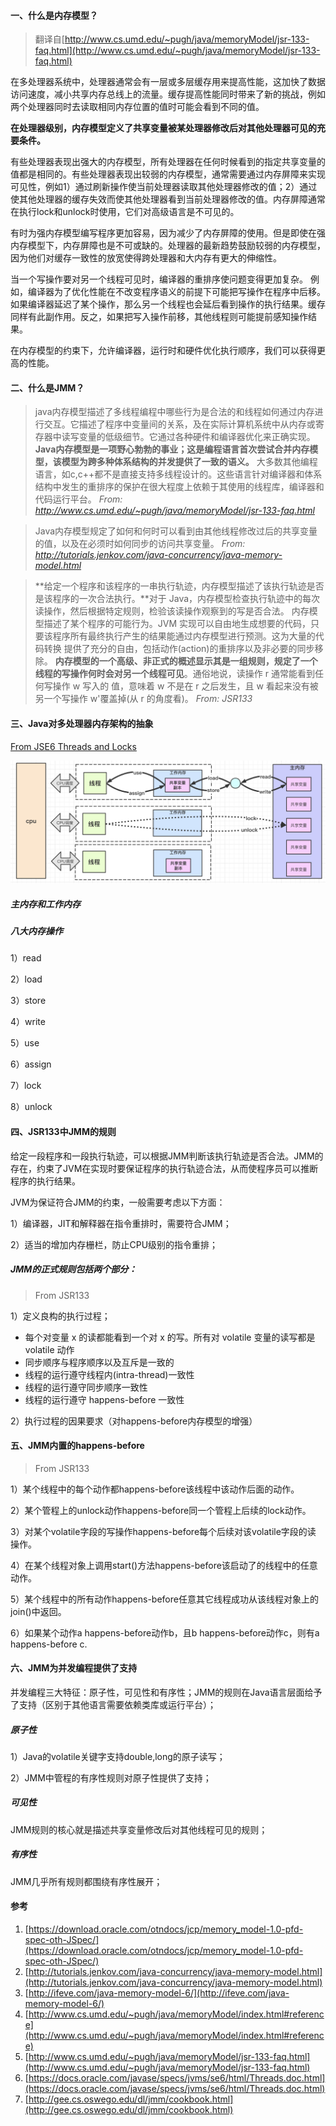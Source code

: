 #### 一、什么是内存模型？

> 翻译自[http://www.cs.umd.edu/~pugh/java/memoryModel/jsr-133-faq.html](http://www.cs.umd.edu/~pugh/java/memoryModel/jsr-133-faq.html)

在多处理器系统中，处理器通常会有一层或多层缓存用来提高性能，这加快了数据访问速度，减小共享内存总线上的流量。缓存提高性能同时带来了新的挑战，例如两个处理器同时去读取相同内存位置的值时可能会看到不同的值。 

**在处理器级别，内存模型定义了共享变量被某处理器修改后对其他处理器可见的充要条件。**

有些处理器表现出强大的内存模型，所有处理器在任何时候看到的指定共享变量的值都是相同的。有些处理器表现出较弱的内存模型，通常需要通过内存屏障来实现可见性，例如1）通过刷新操作使当前处理器读取其他处理器修改的值；2）通过使其他处理器的缓存失效而使其他处理器看到当前处理器修改的值。内存屏障通常在执行lock和unlock时使用，它们对高级语言是不可见的。

有时为强内存模型编写程序更加容易，因为减少了内存屏障的使用。但是即使在强内存模型下，内存屏障也是不可或缺的。处理器的最新趋势鼓励较弱的内存模型，因为他们对缓存一致性的放宽使得跨处理器和大内存有更大的伸缩性。

当一个写操作要对另一个线程可见时，编译器的重排序使问题变得更加复杂。
例如，编译器为了优化性能在不改变程序语义的前提下可能把写操作在程序中后移。如果编译器延迟了某个操作，那么另一个线程也会延后看到操作的执行结果。缓存同样有此副作用。反之，如果把写入操作前移，其他线程则可能提前感知操作结果。

在内存模型的约束下，允许编译器，运行时和硬件优化执行顺序，我们可以获得更高的性能。

#### 二、什么是JMM？
> java内存模型描述了多线程编程中哪些行为是合法的和线程如何通过内存进行交互。它描述了程序中变量间的关系，及在实际计算机系统中从内存或寄存器中读写变量的低级细节。它通过各种硬件和编译器优化来正确实现。
> **Java内存模型是一项野心勃勃的事业；这是编程语言首次尝试合并内存模型，该模型为跨多种体系结构的并发提供了一致的语义。**
> 大多数其他编程语言，如c,c++都不是直接支持多线程设计的。这些语言针对编译器和体系结构中发生的重排序的保护在很大程度上依赖于其使用的线程库，编译器和代码运行平台。 
> *From: http://www.cs.umd.edu/~pugh/java/memoryModel/jsr-133-faq.html*

>Java内存模型规定了如何和何时可以看到由其他线程修改过后的共享变量的值，以及在必须时如何同步的访问共享变量。
>*From: http://tutorials.jenkov.com/java-concurrency/java-memory-model.html*


> **给定一个程序和该程序的一串执行轨迹，内存模型描述了该执行轨迹是否是该程序的一次合法执行。**对于 Java，内存模型检查执行轨迹中的每次读操作，然后根据特定规则，检验该读操作观察到的写是否合法。
> 内存模型描述了某个程序的可能行为。JVM 实现可以自由地生成想要的代码，只 要该程序所有最终执行产生的结果能通过内存模型进行预测。这为大量的代码转换 提供了充分的自由，包括动作(action)的重排序以及非必要的同步移除。
> **内存模型的一个高级、非正式的概述显示其是一组规则，规定了一个线程的写操作何时会对另一个线程可见**。通俗地说，读操作 r 通常能看到任何写操作 w 写入的 值，意味着 w 不是在 r 之后发生，且 w 看起来没有被另一个写操作 w'覆盖掉(从 r 的角度看)。
> *From: JSR133*

#### 三、Java对多处理器内存架构的抽象
[From JSE6 Threads and Locks](https://docs.oracle.com/javase/specs/jvms/se6/html/Threads.doc.html)

![image.png](../../src/main/resources/picture/1240-20210115024226745.png)

##### 主内存和工作内存
##### 八大内存操作
1）read

2）load

3）store

4）write

5）use

6）assign

7）lock

8）unlock

#### 四、JSR133中JMM的规则
给定一段程序和一段执行轨迹，可以根据JMM判断该执行轨迹是否合法。JMM的存在，约束了JVM在实现时要保证程序的执行轨迹合法，从而使程序员可以推断程序的执行结果。

JVM为保证符合JMM的约束，一般需要考虑以下方面：

1）编译器，JIT和解释器在指令重排时，需要符合JMM；

2）适当的增加内存栅栏，防止CPU级别的指令重排；

##### JMM的正式规则包括两个部分：

> From JSR133

1）定义良构的执行过程；
* 每个对变量 x 的读都能看到一个对 x 的写。所有对 volatile 变量的读写都是 volatile 动作
* 同步顺序与程序顺序以及互斥是一致的
* 线程的运行遵守线程内(intra-thread)一致性
* 线程的运行遵守同步顺序一致性
* 线程的运行遵守 happens-before 一致性

2）执行过程的因果要求（对happens-before内存模型的增强）

#### 五、JMM内置的happens-before

> From JSR133

1）某个线程中的每个动作都happens-before该线程中该动作后面的动作。

2）某个管程上的unlock动作happens-before同一个管程上后续的lock动作。

3）对某个volatile字段的写操作happens-before每个后续对该volatile字段的读 操作。

4）在某个线程对象上调用start()方法happens-before该启动了的线程中的任意 动作。

5）某个线程中的所有动作happens-before任意其它线程成功从该线程对象上的 join()中返回。

6）如果某个动作a happens-before动作b，且b happens-before动作c，则有a happens-before c.

#### 六、JMM为并发编程提供了支持
并发编程三大特征：原子性，可见性和有序性；JMM的规则在Java语言层面给予了支持（区别于其他语言需要依赖类库或运行平台）；
##### 原子性
1）Java的volatile关键字支持double,long的原子读写；

2）JMM中管程的有序性规则对原子性提供了支持；

##### 可见性
JMM规则的核心就是描述共享变量修改后对其他线程可见的规则；
##### 有序性
JMM几乎所有规则都围绕有序性展开；

#### 参考

1. [https://download.oracle.com/otndocs/jcp/memory_model-1.0-pfd-spec-oth-JSpec/](https://download.oracle.com/otndocs/jcp/memory_model-1.0-pfd-spec-oth-JSpec/)
1. [http://tutorials.jenkov.com/java-concurrency/java-memory-model.html](http://tutorials.jenkov.com/java-concurrency/java-memory-model.html)
1. [http://ifeve.com/java-memory-model-6/](http://ifeve.com/java-memory-model-6/)
1. [http://www.cs.umd.edu/~pugh/java/memoryModel/index.html#reference](http://www.cs.umd.edu/~pugh/java/memoryModel/index.html#reference)
1. [http://www.cs.umd.edu/~pugh/java/memoryModel/jsr-133-faq.html](http://www.cs.umd.edu/~pugh/java/memoryModel/jsr-133-faq.html)
1. [https://docs.oracle.com/javase/specs/jvms/se6/html/Threads.doc.html](https://docs.oracle.com/javase/specs/jvms/se6/html/Threads.doc.html)
1. [http://gee.cs.oswego.edu/dl/jmm/cookbook.html](http://gee.cs.oswego.edu/dl/jmm/cookbook.html)